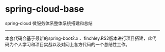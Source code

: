 # spring-cloud-base
spring-cloud 微服务体系整体系统搭建和总结

---

本套代码会基于最新的spring-boot2.x 、finchley.RS2版本进行项目搭建，此代码为个人学习和项目实战以及对网上各方代码的一个总结性工作。


